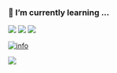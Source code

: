 ### 🌱 I’m currently learning ...

![](https://img.shields.io/github/followers/viwcy?style=social)
![](https://img.shields.io/badge/-Java-007396?style=flat-square&logo=Java&logoColor=ffffff)
![](https://img.shields.io/badge/-WeChat-07C160?style=flat-square&logo=WeChat&logoColor=ffffff)

[![info](https://github-readme-stats.vercel.app/api?username=viwcy)](https://github.com/anuraghazra/github-readme-stats)

![](https://visitor-badge.glitch.me/badge?page_id=viwcy.readme)
